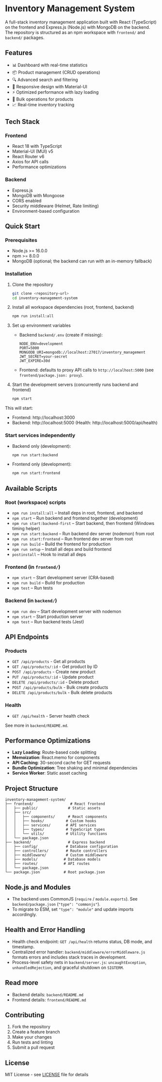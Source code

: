 # Inventory Management System

A full-stack inventory management application built with React (TypeScript) on the frontend and Express.js (Node.js) with MongoDB on the backend. The repository is structured as an npm workspace with `frontend/` and `backend/` packages.

## Features

- 📊 Dashboard with real-time statistics
- 📦 Product management (CRUD operations)
- 🔍 Advanced search and filtering
- 📱 Responsive design with Material-UI
- ⚡ Optimized performance with lazy loading
- 🔄 Bulk operations for products
- 📈 Real-time inventory tracking

## Tech Stack

### Frontend
- React 18 with TypeScript
- Material-UI (MUI) v5
- React Router v6
- Axios for API calls
- Performance optimizations

### Backend
- Express.js
- MongoDB with Mongoose
- CORS enabled
- Security middleware (Helmet, Rate limiting)
- Environment-based configuration

## Quick Start

### Prerequisites
- Node.js >= 16.0.0
- npm >= 8.0.0
- MongoDB (optional; the backend can run with an in-memory fallback)

### Installation

1. Clone the repository
   ```bash
   git clone <repository-url>
   cd inventory-management-system
   ```

2. Install all workspace dependencies (root, frontend, backend)
   ```bash
   npm run install:all
   ```

3. Set up environment variables
   - Backend `backend/.env` (create if missing):
     ```env
     NODE_ENV=development
     PORT=5000
     MONGODB_URI=mongodb://localhost:27017/inventory_management
     JWT_SECRET=your-secret
     JWT_EXPIRE=30d
     ```
   - Frontend: defaults to proxy API calls to `http://localhost:5000` (see `frontend/package.json: proxy`).

4. Start the development servers (concurrently runs backend and frontend)
   ```bash
   npm start
   ```

This will start:
- Frontend: http://localhost:3000
- Backend: http://localhost:5000 (Health: http://localhost:5000/api/health)

### Start services independently
- Backend only (development):
  ```bash
  npm run start:backend
  ```
- Frontend only (development):
  ```bash
  npm run start:frontend
  ```


## Available Scripts

### Root (workspace) scripts
- `npm run install:all` – Install deps in root, frontend, and backend
- `npm start` – Run backend and frontend together (development)
- `npm run start:backend-first` – Start backend, then frontend (Windows timing helper)
- `npm run start:backend` – Run backend dev server (nodemon) from root
- `npm run start:frontend` – Run frontend dev server from root
- `npm run build` – Build the frontend for production
- `npm run setup` – Install all deps and build frontend
- `postinstall` – Hook to install all deps

### Frontend (in `frontend/`)
- `npm start` – Start development server (CRA-based)
- `npm run build` – Build for production
- `npm test` – Run tests

### Backend (in `backend/`)
- `npm run dev` – Start development server with nodemon
- `npm start` – Start production server
- `npm test` – Run backend tests (Jest)

## API Endpoints

### Products
- `GET /api/products` - Get all products
- `GET /api/products/:id` - Get product by ID
- `POST /api/products` - Create new product
- `PUT /api/products/:id` - Update product
- `DELETE /api/products/:id` - Delete product
- `POST /api/products/bulk` - Bulk create products
- `DELETE /api/products/bulk` - Bulk delete products

### Health
- `GET /api/health` - Server health check

See more in `backend/README.md`.

## Performance Optimizations

- **Lazy Loading**: Route-based code splitting
- **Memoization**: React.memo for components
- **API Caching**: 30-second cache for GET requests
- **Bundle Optimization**: Tree shaking and minimal dependencies
- **Service Worker**: Static asset caching

## Project Structure

```
inventory-management-system/
├── frontend/                 # React frontend
│   ├── public/              # Static assets
│   ├── src/
│   │   ├── components/      # React components
│   │   ├── hooks/          # Custom hooks
│   │   ├── services/       # API services
│   │   ├── types/          # TypeScript types
│   │   └── utils/          # Utility functions
│   └── package.json
├── backend/                 # Express backend
│   ├── config/             # Database configuration
│   ├── controllers/        # Route controllers
│   ├── middleware/         # Custom middleware
│   ├── models/            # Database models
│   ├── routes/            # API routes
│   └── package.json
└── package.json           # Root package.json
```

## Node.js and Modules

- The backend uses CommonJS (`require` / `module.exports`). See `backend/package.json` (`"type": "commonjs"`).
- To migrate to ESM, set `"type": "module"` and update imports accordingly.

## Health and Error Handling

- Health check endpoint: `GET /api/health` returns status, DB mode, and timestamp.
- Centralized error handler: `backend/middleware/errorMiddleware.js` formats errors and includes stack traces in development.
- Process-level safety nets in `backend/server.js`: `uncaughtException`, `unhandledRejection`, and graceful shutdown on `SIGTERM`.

## Read more
- Backend details: `backend/README.md`
- Frontend details: `frontend/README.md`

## Contributing

1. Fork the repository
2. Create a feature branch
3. Make your changes
4. Run tests and linting
5. Submit a pull request

## License

MIT License - see [LICENSE](LICENSE) file for details
